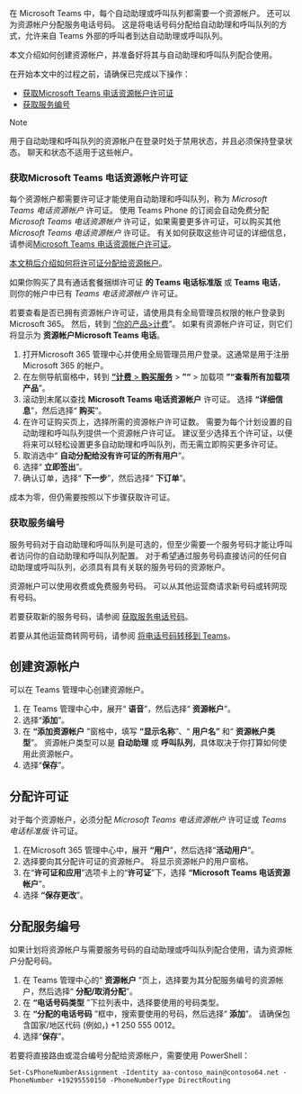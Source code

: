 在 Microsoft Teams 中，每个自动助理或呼叫队列都需要一个资源帐户。 还可以为资源帐户分配服务电话号码。 这是将电话号码分配给自动助理和呼叫队列的方式，允许来自 Teams 外部的呼叫者到达自动助理或呼叫队列。

本文介绍如何创建资源帐户，并准备好将其与自动助理和呼叫队列配合使用。

在开始本文中的过程之前，请确保已完成以下操作：

- [获取Microsoft Teams 电话资源帐户许可证](#obtain-microsoft-teams-phone-resource-account-licenses)
- [获取服务编号](#obtain-service-numbers)

> [!NOTE]
> 用于自动助理和呼叫队列的资源帐户在登录时处于禁用状态，并且必须保持登录状态。 聊天和状态不适用于这些帐户。

### <a name="obtain-microsoft-teams-phone-resource-account-licenses"></a>获取Microsoft Teams 电话资源帐户许可证

每个资源帐户都需要许可证才能使用自动助理和呼叫队列，称为 *Microsoft Teams 电话资源帐户* 许可证。 使用 Teams Phone 的订阅会自动免费分配 *Microsoft Teams 电话资源帐户* 许可证，如果需要更多许可证，可以购买其他 *Microsoft Teams 电话资源帐户* 许可证。 有关如何获取这些许可证的详细信息，请参阅[Microsoft Teams 电话资源帐户许可证](../teams-add-on-licensing/virtual-user.md)。

[本文稍后介绍如何将许可证分配给资源帐户](#assign-a-license)。

如果你购买了具有通话套餐捆绑许可证 **的 Teams 电话标准版** 或 **Teams 电话**，则你的帐户中已有 *Teams 电话资源帐户* 许可证。

若要查看是否已拥有资源帐户许可证，请使用具有全局管理员权限的帐户登录到 Microsoft 365。 然后，转到 [“你的产品>计费](https://admin.microsoft.com/Adminportal/Home#/subscriptions)”。 如果有资源帐户许可证，则它们将显示为 **资源帐户Microsoft Teams 电话**。

1. 打开Microsoft 365 管理中心并使用全局管理员用户登录。这通常是用于注册 Microsoft 365 的帐户。
2. 在左侧导航窗格中，转到 [**“计费** > **购买服务**](https://admin.microsoft.com/Adminportal/Home#/catalog) > **”“** > 加载项 **”“查看所有加载项产品**”。
3. 滚动到末尾以查找 **Microsoft Teams 电话资源帐户** 许可证。 选择 **“详细信息**”，然后选择“ **购买**”。
4. 在许可证购买页上，选择所需的资源帐户许可证数。 需要为每个计划设置的自动助理和呼叫队列提供一个资源帐户许可证。 建议至少选择五个许可证，以便将来可以轻松设置更多自动助理和呼叫队列，而无需立即购买更多许可证。
5. 取消选中“ **自动分配给没有许可证的所有用户**”。
6. 选择“ **立即签出**”。
7. 确认订单，选择“ **下一步**”，然后选择“ **下订单**”。

成本为零，但仍需要按照以下步骤获取许可证。

### <a name="obtain-service-numbers"></a>获取服务编号

服务号码对于自动助理和呼叫队列是可选的，但至少需要一个服务号码才能让呼叫者访问你的自动助理和呼叫队列配置。 对于希望通过服务号码直接访问的任何自动助理或呼叫队列，必须具有具有关联的服务号码的资源帐户。

资源帐户可以使用收费或免费服务号码。 可以从其他运营商请求新号码或转网现有号码。

若要获取新的服务号码，请参阅 [获取服务电话号码](../getting-service-phone-numbers.md)。

若要从其他运营商转网号码，请参阅 [将电话号码转移到 Teams](../phone-number-calling-plans/transfer-phone-numbers-to-teams.md)。

## <a name="create-a-resource-account"></a>创建资源帐户

可以在 Teams 管理中心创建资源帐户。

1. 在 Teams 管理中心中，展开“ **语音**”，然后选择“ **资源帐户**”。
2. 选择“**添加**”。
3. 在 **“添加资源帐户** ”窗格中，填写 **“显示名称**”、“ **用户名”** 和“ **资源帐户类型**”。 资源帐户类型可以是 **自动助理** 或 **呼叫队列**，具体取决于你打算如何使用此资源帐户。
4. 选择“**保存**”。

## <a name="assign-a-license"></a>分配许可证

对于每个资源帐户，必须分配 *Microsoft Teams 电话资源帐户* 许可证或 *Teams 电话标准版* 许可证。

1. 在Microsoft 365 管理中心中，展开 **“用户**”，然后选择“**活动用户**”。
2. 选择要向其分配许可证的资源帐户。 将显示资源帐户的用户窗格。
3. 在“**许可证和应用**”选项卡上的“**许可证**”下，选择 **“Microsoft Teams 电话资源帐户**”。
4. 选择 **“保存更改**”。

## <a name="assign-a-service-number"></a>分配服务编号

如果计划将资源帐户与需要服务号码的自动助理或呼叫队列配合使用，请为资源帐户分配号码。

1. 在 Teams 管理中心的“ **资源帐户** ”页上，选择要为其分配服务编号的资源帐户，然后选择“ **分配/取消分配**”。
2. 在 **“电话号码类型** ”下拉列表中，选择要使用的号码类型。
3. 在 **“分配的电话号码** ”框中，搜索要使用的号码，然后选择“ **添加**”。 请确保包含国家/地区代码 (例如，) +1 250 555 0012。
4. 选择“**保存**”。

若要将直接路由或混合编号分配给资源帐户，需要使用 PowerShell：

`Set-CsPhoneNumberAssignment -Identity aa-contoso_main@contoso64.net -PhoneNumber +19295550150 -PhoneNumberType DirectRouting`
